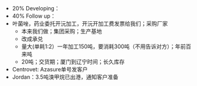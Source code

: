 - 20% Developing：
- 40% Follow up：
- 叶菌唑，药业委托开沅加工，开沅开加工费发票给我们；采购厂家
	- 本来我们做；集团采购；生产基地
	- 改成承兑
	- 量大(单耗1:2）一年加工150吨，要消耗300吨（不用告诉对方）；年前百来吨
	- 20吨；交货期；厦门到辽宁时间；长久库存
- Centrovet: Azasure单号发客户
- Jordan：3.5吨溴甲烷已出港，通知客户准备